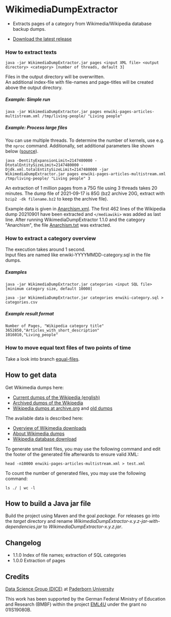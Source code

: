 # WikimediaDumpExtractor

- Extracts pages of a category from Wikimedia/Wikipedia database backup dumps.

- [Download the latest release](https://github.com/EML4U/WikimediaDumpExtractor/releases)


### How to extract texts

```Shell
java -jar WikimediaDumpExtractor.jar pages <input XML file> <output directory> <category> [number of threads, default 3]
```

Files in the output directory will be overwritten.  
An additional index-file with file-names and page-titles will be created above the output directory.


##### Example: Simple run

```Shell
java -jar WikimediaDumpExtractor.jar pages enwiki-pages-articles-multistream.xml /tmp/living-people/ "Living people"
```


##### Example: Process large files

You can use multiple threads.
To determine the number of kernels, use e.g. the `nproc` command.
Additionally, set additional parameters like shown below ([source](https://stackoverflow.com/a/50982118)).

```Shell
java -DentityExpansionLimit=2147480000 -DtotalEntitySizeLimit=2147480000 -Djdk.xml.totalEntitySizeLimit=2147480000 -jar WikimediaDumpExtractor.jar pages enwiki-pages-articles-multistream.xml /tmp/living-people/ "Living people" 3
```

An extraction of 1 million pages from a 75G file using 3 threads takes 20 minutes.
The dump file of 2021-09-17 is 85G (bz2 archive 20G, extract with `bzip2 -dk filename.bz2` to keep the archive file).

Example data is given in [Anarchism.xml](examples/Anarchism.xml). The first 462 lines of the Wikipedia dump 20210901 have been extracted and `</mediawiki>` was added as last line.
After running WikimediaDumpExtractor 1.1.0 and the category "Anarchism", the file [Anarchism.txt](examples/Anarchism.txt) was extracted.


### How to extract a category overview
 
The execution takes around 1 second.  
Input files are named like enwiki-YYYYMMDD-category.sql in the file dumps.


##### Examples
 
 ```Shell
java -jar WikimediaDumpExtractor.jar categories <input SQL file> [minimum category size, default 10000]
```

```Shell
java -jar WikimediaDumpExtractor.jar categories enwiki-category.sql > categories.csv
```


##### Example result format

```
Number of Pages, "Wikipedia category title"
3652850,"Articles_with_short_description"
1016010,"Living_people"
```


### How to move equal text files of two points of time

Take a look into branch [equal-files](https://github.com/EML4U/WikimediaDumpExtractor/tree/equal-files).


## How to get data

Get Wikimedia dumps here:

- [Current dumps of the Wikipedia (english)](https://dumps.wikimedia.org/enwiki/)
- [Archived dumps of the Wikipedia](https://dumps.wikimedia.org/archive/)
- [Wikipedia dumps at archive.org](https://archive.org/search.php?query=subject%3A%22enwiki%22+AND+subject%3A%22data+dumps%22+AND+collection%3A%22wikimediadownloads%22&sort=-publicdate) and [old dumps](https://archive.org/details/wikipediadumps)

The available data is described here:

- [Overview of Wikimedia downloads](https://dumps.wikimedia.org/)
- [About Wikimedia dumps](https://meta.wikimedia.org/wiki/Data_dumps)
- [Wikipedia database download](https://en.wikipedia.org/wiki/Wikipedia:Database_download)

To generate small test files, you may use the following command and edit the footer of the generated file afterwards to ensure valid XML:

`head -n10000 enwiki-pages-articles-multistream.xml > test.xml`

To count the number of generated files, you may use the following command:

`ls ./ | wc -l`


## How to build a Java jar file

Build the project using Maven and the goal _package_.
For releases go into the _target_ directory and rename
_WikimediaDumpExtractor-x.y.z-jar-with-dependencies.jar_
to
_WikimediaDumpExtractor-x.y.z.jar_.


## Changelog

- 1.1.0 Index of file names; extraction of SQL categories
- 1.0.0 Extraction of pages


## Credits

[Data Science Group (DICE)](https://dice-research.org/) at [Paderborn University](https://www.uni-paderborn.de/)

This work has been supported by the German Federal Ministry of Education and Research (BMBF) within the project [EML4U](https://dice-research.org/EML4U) under the grant no 01IS19080B.